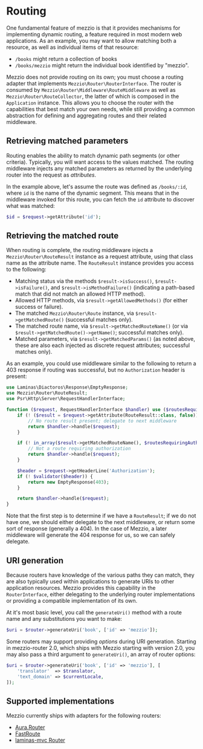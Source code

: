 # Routing

One fundamental feature of mezzio is that it provides mechanisms for
implementing dynamic routing, a feature required in most modern web
applications. As an example, you may want to allow matching both a resource, as
well as individual items of that resource:

- `/books` might return a collection of books
- `/books/mezzio` might return the individual book identified by
  "mezzio".

Mezzio does not provide routing on its own; you must choose a routing
adapter that implements `Mezzio\Router\RouterInterface`. The router is
consumed by `Mezzio\Router\Middleware\RouteMiddleware` as well as
`Mezzio\Router\RouteCollector`, the latter of which is composed in the
`Application` instance. This allows you to choose the router with the
capabilities that best match your own needs, while still providing a common
abstraction for defining and aggregating routes and their related middleware.

## Retrieving matched parameters

Routing enables the ability to match dynamic path segments (or other
criteria). Typically, you will want access to the values matched. The routing
middleware injects any matched parameters as returned by the underlying router
into the request as _attributes_.

In the example above, let's assume the route was defined as `/books/:id`, where
`id` is the name of the dynamic segment. This means that in the middleware
invoked for this route, you can fetch the `id` attribute to discover what was
matched:

```php
$id = $request->getAttribute('id');
```

## Retrieving the matched route

When routing is complete, the routing middleware injects a
`Mezzio\Router\RouteResult` instance as a request attribute, using that
class name as the attribute name. The `RouteResult` instance provides you access
to the following:

- Matching status via the methods `$result->isSuccess()`,
  `$result->isFailure()`, and `$result->isMethodFailure()` (indicating a
  path-based match that did not match an allowed HTTP method).
- Allowed HTTP methods, via `$result->getAllowedMethods()` (for either success
  or failure).
- The matched `Mezzio\Router\Route` instance, via
  `$result->getMatchedRoute()` (successful matches only).
- The matched route name, via `$result->getMatchedRouteName()` (or via
  `$result->getMatchedRoute()->getName()`; successful matches only).
- Matched parameters, via `$result->getMatchedParams()` (as noted above, these
  are also each injected as discrete request attributes; successful matches only).

As an example, you could use middleware similar to the following to return a 403
response if routing was successful, but no `Authorization` header is present:

```php
use Laminas\Diactoros\Response\EmptyResponse;
use Mezzio\Router\RouteResult;
use Psr\Http\Server\RequestHandlerInterface;

function ($request, RequestHandlerInterface $handler) use ($routesRequiringAuthorization, $validator) {
    if (! ($result = $request->getAttribute(RouteResult::class, false))) {
        // No route result present; delegate to next middleware
        return $handler->handle($request);
    }

    if (! in_array($result->getMatchedRouteName(), $routesRequiringAuthorization, true)) {
        // Not a route requiring authorization
        return $handler->handle($request);
    }

    $header = $request->getHeaderLine('Authorization');
    if (! $validator($header)) {
        return new EmptyResponse(403);
    }

    return $handler->handle($request);
}
```

Note that the first step is to determine if we have a `RouteResult`; if we do
not have one, we should either delegate to the next middleware, or return some
sort of response (generally a 404). In the case of Mezzio, a later
middleware will generate the 404 response for us, so we can safely delegate.

## URI generation

Because routers have knowledge of the various paths they can match, they are
also typically used within applications to generate URIs to other application
resources. Mezzio provides this capability in the `RouterInterface`,
either delegating to the underlying router implementations or providing a
compatible implementation of its own.

At it's most basic level, you call the `generateUri()` method with a route name
and any substitutions you want to make:

```php
$uri = $router->generateUri('book', ['id' => 'mezzio']);
```

Some routers may support providing _options_ during URI generation. Starting in
mezzio-router 2.0, which ships with Mezzio starting with version
2.0, you may also pass a third argument to `generateUri()`, an array of router
options:

```php
$uri = $router->generateUri('book', ['id' => 'mezzio'], [
    'translator'  => $translator,
    'text_domain' => $currentLocale,
]);
```

## Supported implementations

Mezzio currently ships with adapters for the following routers:

- [Aura.Router](aura.md)
- [FastRoute](fast-route.md)
- [laminas-mvc Router](laminas-router.md)

